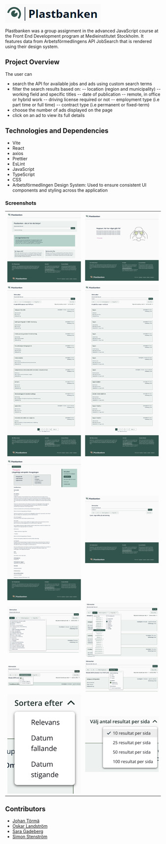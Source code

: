 ![Logotype](./dev/screenshots/logotype.png)

Plastbanken was a group assignment in the advanced JavaScript course at the Front End Development program at Medieinstitutet Stockholm.
It features data from Arbetsförmedlingens API JobSearch that is rendered using their design system.

## Project Overview

The user can

- search the API for available jobs and ads using custom search terms
- filter the search results based on:
  -- location (region and municipality)
  -- working field and specific titles
  -- date of publication
  -- remote, in office or hybrid work
  -- driving license required or not
  -- employment type (i.e part time or full time)
  -- contract type (i.e permanent or fixed-term)
- choose the number of ads displayed on the page
- click on an ad to view its full details

## Technologies and Dependencies

- Vite
- React
- axios
- Prettier
- EsLint
- JavaScript
- TypeScript
- CSS
- Arbetsförmedlingen Design System: Used to ensure consistent UI components and styling across the application

### Screenshots

|                                                               |                                                           |
| ------------------------------------------------------------- | --------------------------------------------------------- |
| ![Start Page](./dev/screenshots/start_page.png)               | ![404](./dev/screenshots/404.png)                         |
| ![Resultat All](./dev/screenshots/results_all.png)            | ![Results](./dev/screenshots/results.png)                 |
| ![Single Job](./dev/screenshots/single_job.png)               | ![No Results](./dev/screenshots/no_results.png)           |
| ![Filter Occupation](./dev/screenshots/filter_occupation.png) | ![Filter Location](./dev/screenshots/filter_location.png) |
| ![Filter Publish Date](./dev/screenshots/filter_pubdate.png)  | ![Other Filters](./dev/screenshots/filter_other.png)      |
| ![Sort By](./dev/screenshots/sort_by.png)                     | ![Ads Per Page](./dev/screenshots/ads_per_page.png)       |

## Contributors

- [Johan Törmä](https://github.com/JT350120)
- [Oskar Landström](https://github.com/olandstorm)
- [Sara Gadeberg](https://github.com/SaraGdbg)
- [Simon Stenström](https://github.com/bucky-13)
